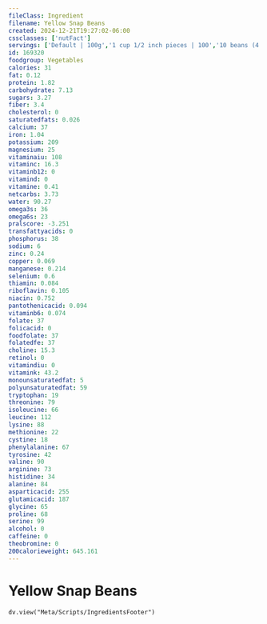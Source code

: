 ```yaml
---
fileClass: Ingredient
filename: Yellow Snap Beans
created: 2024-12-21T19:27:02-06:00
cssclasses: ['nutFact']
servings: ['Default | 100g','1 cup 1/2 inch pieces | 100','10 beans (4 inch long) | 55']
id: 169320
foodgroup: Vegetables
calories: 31
fat: 0.12
protein: 1.82
carbohydrate: 7.13
sugars: 3.27
fiber: 3.4
cholesterol: 0
saturatedfats: 0.026
calcium: 37
iron: 1.04
potassium: 209
magnesium: 25
vitaminaiu: 108
vitaminc: 16.3
vitaminb12: 0
vitamind: 0
vitamine: 0.41
netcarbs: 3.73
water: 90.27
omega3s: 36
omega6s: 23
pralscore: -3.251
transfattyacids: 0
phosphorus: 38
sodium: 6
zinc: 0.24
copper: 0.069
manganese: 0.214
selenium: 0.6
thiamin: 0.084
riboflavin: 0.105
niacin: 0.752
pantothenicacid: 0.094
vitaminb6: 0.074
folate: 37
folicacid: 0
foodfolate: 37
folatedfe: 37
choline: 15.3
retinol: 0
vitamindiu: 0
vitamink: 43.2
monounsaturatedfat: 5
polyunsaturatedfat: 59
tryptophan: 19
threonine: 79
isoleucine: 66
leucine: 112
lysine: 88
methionine: 22
cystine: 18
phenylalanine: 67
tyrosine: 42
valine: 90
arginine: 73
histidine: 34
alanine: 84
asparticacid: 255
glutamicacid: 187
glycine: 65
proline: 68
serine: 99
alcohol: 0
caffeine: 0
theobromine: 0
200calorieweight: 645.161
---
```


# Yellow Snap Beans

```dataviewjs
dv.view("Meta/Scripts/IngredientsFooter")
```